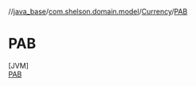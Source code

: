 //[java_base](../../../../index.md)/[com.shelson.domain.model](../../index.md)/[Currency](../index.md)/[PAB](index.md)

# PAB

[JVM]\
[PAB](index.md)
